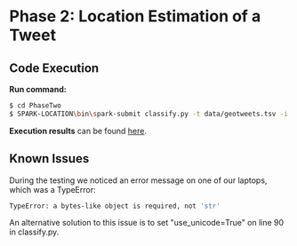 # Phase 2: Location Estimation of a Tweet

## Code Execution

**Run command:**

```sh
$ cd PhaseTwo
$ SPARK-LOCATION\bin\spark-submit classify.py -t data/geotweets.tsv -i data/input1.txt -o data/output.tsv
```

**Execution results** can be found [here](https://github.com/FredrikBakken/TDT4305_Big-Data-Project/blob/master/PhaseTwo/data/output.tsv).

## Known Issues

During the testing we noticed an error message on one of our laptops, which was a TypeError:

```sh
TypeError: a bytes-like object is required, not 'str'
```

An alternative solution to this issue is to set "use_unicode=True" on line 90 in classify.py.